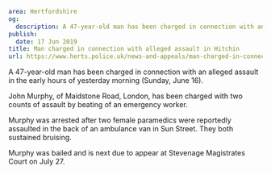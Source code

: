 ```yaml
area: Hertfordshire
og:
  description: A 47-year-old man has been charged in connection with an alleged assault in the early hours of yesterday morning (Sunday, June 16).
publish:
  date: 17 Jun 2019
title: Man charged in connection with alleged assault in Hitchin
url: https://www.herts.police.uk/news-and-appeals/man-charged-in-connection-with-alleged-assault-in-hitchin-md0380
```

A 47-year-old man has been charged in connection with an alleged assault in the early hours of yesterday morning (Sunday, June 16).

John Murphy, of Maidstone Road, London, has been charged with two counts of assault by beating of an emergency worker.

Murphy was arrested after two female paramedics were reportedly assaulted in the back of an ambulance van in Sun Street. They both sustained bruising.

Murphy was bailed and is next due to appear at Stevenage Magistrates Court on July 27.
